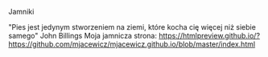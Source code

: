 Jamniki


"Pies jest jedynym stworzeniem na ziemi, które kocha cię więcej niż siebie samego" John Billings
Moja jamnicza strona: https://htmlpreview.github.io/?https://github.com/mjacewicz/mjacewicz.github.io/blob/master/index.html
